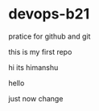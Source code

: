 # devops-b21
pratice for github and git

this is my first repo

hi its himanshu

hello

just now change
